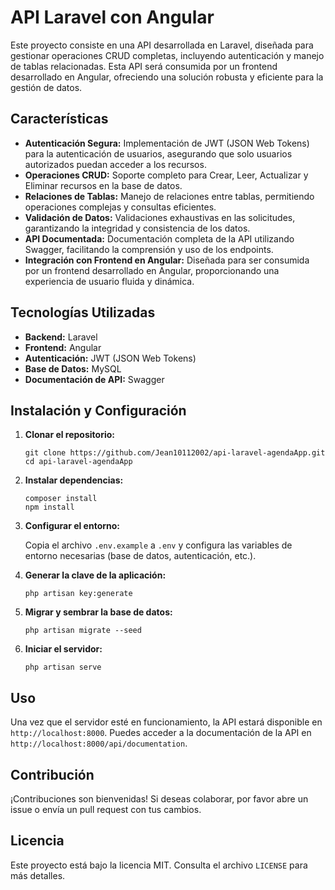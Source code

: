 <h1>API Laravel con Angular</h1>

<p>Este proyecto consiste en una API desarrollada en Laravel, diseñada para gestionar operaciones CRUD completas, incluyendo autenticación y manejo de tablas relacionadas. Esta API será consumida por un frontend desarrollado en Angular, ofreciendo una solución robusta y eficiente para la gestión de datos.</p>

<h2>Características</h2>
<ul>
    <li><strong>Autenticación Segura:</strong> Implementación de JWT (JSON Web Tokens) para la autenticación de usuarios, asegurando que solo usuarios autorizados puedan acceder a los recursos.</li>
    <li><strong>Operaciones CRUD:</strong> Soporte completo para Crear, Leer, Actualizar y Eliminar recursos en la base de datos.</li>
    <li><strong>Relaciones de Tablas:</strong> Manejo de relaciones entre tablas, permitiendo operaciones complejas y consultas eficientes.</li>
    <li><strong>Validación de Datos:</strong> Validaciones exhaustivas en las solicitudes, garantizando la integridad y consistencia de los datos.</li>
    <li><strong>API Documentada:</strong> Documentación completa de la API utilizando Swagger, facilitando la comprensión y uso de los endpoints.</li>
    <li><strong>Integración con Frontend en Angular:</strong> Diseñada para ser consumida por un frontend desarrollado en Angular, proporcionando una experiencia de usuario fluida y dinámica.</li>
</ul>

<h2>Tecnologías Utilizadas</h2>
<ul>
    <li><strong>Backend:</strong> Laravel</li>
    <li><strong>Frontend:</strong> Angular</li>
    <li><strong>Autenticación:</strong> JWT (JSON Web Tokens)</li>
    <li><strong>Base de Datos:</strong> MySQL</li>
    <li><strong>Documentación de API:</strong> Swagger</li>
</ul>

<h2>Instalación y Configuración</h2>
<ol>
    <li><strong>Clonar el repositorio:</strong>
        <pre><code>git clone https://github.com/Jean10112002/api-laravel-agendaApp.git
cd api-laravel-agendaApp</code></pre>
    </li>
    <li><strong>Instalar dependencias:</strong>
        <pre><code>composer install
npm install</code></pre>
    </li>
    <li><strong>Configurar el entorno:</strong>
        <p>Copia el archivo <code>.env.example</code> a <code>.env</code> y configura las variables de entorno necesarias (base de datos, autenticación, etc.).</p>
    </li>
    <li><strong>Generar la clave de la aplicación:</strong>
        <pre><code>php artisan key:generate</code></pre>
    </li>
    <li><strong>Migrar y sembrar la base de datos:</strong>
        <pre><code>php artisan migrate --seed</code></pre>
    </li>
    <li><strong>Iniciar el servidor:</strong>
        <pre><code>php artisan serve</code></pre>
    </li>
</ol>

<h2>Uso</h2>
<p>Una vez que el servidor esté en funcionamiento, la API estará disponible en <code>http://localhost:8000</code>. Puedes acceder a la documentación de la API en <code>http://localhost:8000/api/documentation</code>.</p>

<h2>Contribución</h2>
<p>¡Contribuciones son bienvenidas! Si deseas colaborar, por favor abre un issue o envía un pull request con tus cambios.</p>

<h2>Licencia</h2>
<p>Este proyecto está bajo la licencia MIT. Consulta el archivo <code>LICENSE</code> para más detalles.</p>
